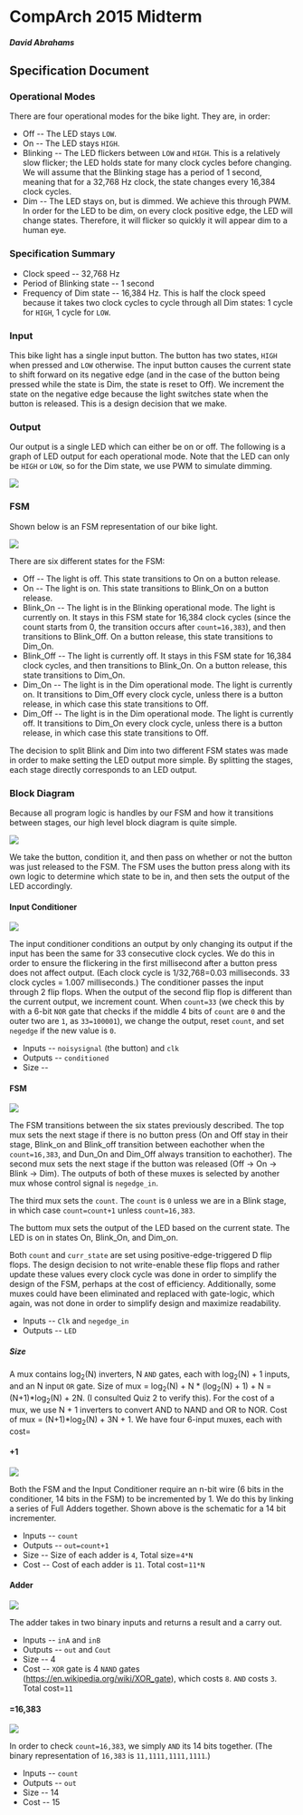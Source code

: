 # CompArch 2015 Midterm
##### David Abrahams

## Specification Document

### Operational Modes

There are four operational modes for the bike light. They are, in order:

* Off -- The LED stays `LOW`.
* On -- The LED stays `HIGH`.
* Blinking -- The LED flickers between `LOW` and `HIGH`. This is a relatively slow flicker; the LED holds state for many clock cycles before changing. We will assume that the Blinking stage has a period of 1 second, meaning that for a 32,768 Hz clock, the state changes every 16,384 clock cycles.
* Dim -- The LED stays on, but is dimmed. We achieve this through PWM. In order for the LED to be dim, on every clock positive edge, the LED will change states. Therefore, it will flicker so quickly it will appear dim to a human eye.

### Specification Summary

* Clock speed -- 32,768 Hz
* Period of Blinking state -- 1 second
* Frequency of Dim state -- 16,384 Hz. This is half the clock speed because it takes two clock cycles to cycle through all Dim states: 1 cycle for `HIGH`, 1 cycle for `LOW`.

### Input

This bike light has a single input button. The button has two states, `HIGH` when pressed and `LOW` otherwise. The input button causes the current state to shift forward on its negative edge (and in the case of the button being pressed while the state is Dim, the state is reset to Off). We increment the state on the negative edge because the light switches state when the button is released. This is a design decision that we make.

### Output

Our output is a single LED which can either be on or off. The following is a graph of LED output for each operational mode. Note that the LED can only be `HIGH` or `LOW`, so for the Dim state, we use PWM to simulate dimming.

![](images/led_states.jpg)

### FSM

Shown below is an FSM representation of our bike light.

![](images/fsm.jpg)

There are six different states for the FSM:

* Off -- The light is off. This state transitions to On on a button release.
* On -- The light is on. This state transitions to Blink_On on a button release.
* Blink_On -- The light is in the Blinking operational mode. The light is currently on. It stays in this FSM state for 16,384 clock cycles (since the count starts from 0, the transition occurs after `count=16,383`), and then transitions to Blink_Off. On a button release, this state transitions to Dim_On.
* Blink_Off -- The light is currently off. It stays in this FSM state for 16,384 clock cycles, and then transitions to Blink_On. On a button release, this state transitions to Dim_On.
* Dim_On -- The light is in the Dim operational mode. The light is currently on. It transitions to Dim_Off every clock cycle, unless there is a button release, in which case this state transitions to Off.
* Dim_Off -- The light is in the Dim operational mode. The light is currently off. It transitions to Dim_On every clock cycle, unless there is a button release, in which case this state transitions to Off.

The decision to split Blink and Dim into two different FSM states was made in order to make setting the LED output more simple. By splitting the stages, each stage directly corresponds to an LED output.

### Block Diagram

Because all program logic is handles by our FSM and how it transitions between stages, our high level block diagram is quite simple.

![](images/simple_block.jpg)

We take the button, condition it, and then pass on whether or not the button was just released to the FSM. The FSM uses the button press along with its own logic to determine which state to be in, and then sets the output of the LED accordingly.

#### Input Conditioner

![](images/conditioner.jpg)

The input conditioner conditions an output by only changing its output if the input has been the same for 33 consecutive clock cycles. We do this in order to ensure the flickering in the first millisecond after a button press does not affect output. (Each clock cycle is 1/32,768=0.03 milliseconds. 33 clock cycles = 1.007 milliseconds.) The conditioner passes the input through 2 flip flops. When the output of the second flip flop is different than the current output, we increment count. When `count=33` (we check this by with a 6-bit `NOR` gate that checks if the middle 4 bits of `count` are `0` and the outer two are `1`, as `33=100001`), we change the output, reset `count`, and set `negedge` if the new value is `0`.

* Inputs -- `noisysignal` (the button) and `clk`
* Outputs -- `conditioned`
* Size --

#### FSM

![](images/fsm_block.jpg)

The FSM transitions between the six states previously described. The top mux sets the next stage if there is no button press (On and Off stay in their stage, Blink_on and Blink_off transition between eachother when the `count=16,383`, and Dun_On and Dim_Off always transition to eachother). The second mux sets the next stage if the button was released (Off -> On -> Blink -> Dim). The outputs of both of these muxes is selected by another mux whose control signal is `negedge_in`.

The third mux sets the `count`. The `count` is `0` unless we are in a Blink stage, in which case `count=count+1` unless `count=16,383`.

The buttom mux sets the output of the LED based on the current state. The LED is on in states On, Blink_On, and Dim_on.

Both `count` and `curr_state` are set using positive-edge-triggered D flip flops. The design decision to not write-enable these flip flops and rather update these values every clock cycle was done in order to simplify the design of the FSM, perhaps at the cost of efficiency. Additionally, some muxes could have been eliminated and replaced with gate-logic, which again, was not done in order to simplify design and maximize readability.

* Inputs -- `Clk` and `negedge_in`
* Outputs -- `LED`

##### Size
A mux contains log<sub>2</sub>(N) inverters, N `AND` gates, each with log<sub>2</sub>(N) + 1 inputs, and an N input `OR` gate. Size of mux = log<sub>2</sub>(N) + N * (log<sub>2</sub>(N) + 1) + N = (N+1)*log<sub>2</sub>(N) + 2N. (I consulted Quiz 2 to verify this). For the cost of a mux, we use N + 1 inverters to convert AND to NAND and OR to NOR. Cost of mux = (N+1)*log<sub>2</sub>(N) + 3N + 1. We have four 6-input muxes, each with cost=

#### +1

![](images/fulladd.jpg)

Both the FSM and the Input Conditioner require an n-bit wire (6 bits in the conditioner, 14 bits in the FSM) to be incremented by 1. We do this by linking a series of Full Adders together. Shown above is the schematic for a 14 bit incrementer.

* Inputs -- `count`
* Outputs -- `out=count+1`
* Size -- Size of each adder is `4`, Total size=`4*N`
* Cost -- Cost of each adder is `11`. Total cost=`11*N`

#### Adder

![](images/adder.jpg)

The adder takes in two binary inputs and returns a result and a carry out.

* Inputs -- `inA` and `inB`
* Outputs -- `out` and `Cout`
* Size -- 4
* Cost -- `XOR` gate is 4 `NAND` gates (https://en.wikipedia.org/wiki/XOR_gate), which costs `8`. `AND` costs `3`. Total cost=`11`

#### =16,383

![](images/equality.jpg)

In order to check `count=16,383`, we simply `AND` its 14 bits together. (The binary representation of `16,383` is `11,1111,1111,1111`.)

* Inputs -- `count`
* Outputs -- `out`
* Size -- 14
* Cost -- 15
